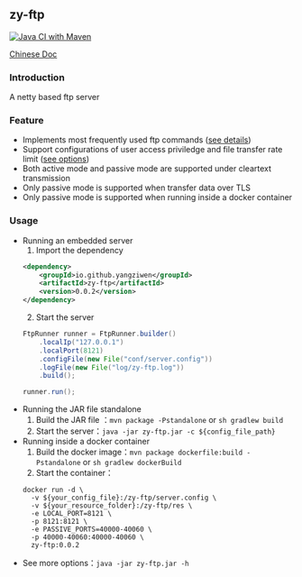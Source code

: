 ## zy-ftp

[![Java CI with Maven](https://github.com/yangziwen/zy-ftp/actions/workflows/maven.yml/badge.svg)](https://github.com/yangziwen/zy-ftp/actions/workflows/maven.yml)

[Chinese Doc](https://github.com/yangziwen/zy-ftp/blob/master/README_CN.md)
### Introduction
A netty based ftp server

### Feature
* Implements most frequently used ftp commands ([see details](https://github.com/yangziwen/zy-ftp/tree/master/src/main/java/io/github/yangziwen/zyftp/command/impl))
* Support configurations of user access priviledge and file transfer rate limit ([see options](https://github.com/yangziwen/zy-ftp/blob/master/conf/server.config))
* Both active mode and passive mode are supported under cleartext transmission
* Only passive mode is supported when transfer data over TLS
* Only passive mode is supported when running inside a docker container

### Usage
* Running an embedded server
    1. Import the dependency
    ```xml
    <dependency>
        <groupId>io.github.yangziwen</groupId>
        <artifactId>zy-ftp</artifactId>
        <version>0.0.2</version>
    </dependency>
    ```
    2. Start the server
    ```java
    FtpRunner runner = FtpRunner.builder()
        .localIp("127.0.0.1")
        .localPort(8121)
        .configFile(new File("conf/server.config"))
        .logFile(new File("log/zy-ftp.log"))
        .build();

    runner.run();
    ```
* Running the JAR file standalone
    1. Build the JAR file ：`mvn package -Pstandalone` or `sh gradlew build`
    2. Start the server：`java -jar zy-ftp.jar -c ${config_file_path}`
* Running inside a docker container
    1. Build the docker image：`mvn package dockerfile:build -Pstandalone` or `sh gradlew dockerBuild`
    2. Start the container：
    ```
    docker run -d \
      -v ${your_config_file}:/zy-ftp/server.config \
      -v ${your_resource_folder}:/zy-ftp/res \
      -e LOCAL_PORT=8121 \
      -p 8121:8121 \
      -e PASSIVE_PORTS=40000-40060 \
      -p 40000-40060:40000-40060 \
      zy-ftp:0.0.2
    ```
* See more options：`java -jar zy-ftp.jar -h`
